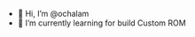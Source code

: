 - 👋 Hi, I’m @ochalam
- 🌱 I’m currently learning for build Custom ROM

<!---
ochalam/ochalam is a ✨ special ✨ repository because its `README.md` (this file) appears on your GitHub profile.
You can click the Preview link to take a look at your changes.
--->

